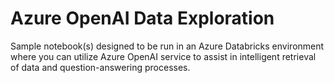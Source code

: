 # Azure OpenAI Data Exploration

Sample notebook(s) designed to be run in an Azure Databricks environment where you can utilize Azure OpenAI service to assist in intelligent retrieval of data and question-answering processes.
